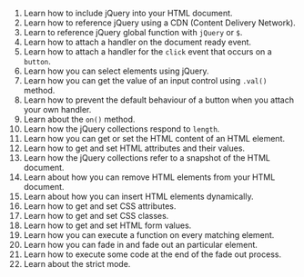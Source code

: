 1. Learn how to include jQuery into your HTML document.
2. Learn how to reference jQuery using a CDN (Content Delivery Network).
3. Learn to reference jQuery global function with `jQuery` or `$`.
4. Learn how to attach a handler on the document ready event.
5. Learn how to attach a handler for the `click` event that occurs on a `button`.
5. Learn how you can select elements using jQuery.
6. Learn how you can get the value of an input control using `.val()` method.
7. Learn how to prevent the default behaviour of a button when you attach your own handler.
8. Learn about the `on()` method.
9. Learn how the jQuery collections respond to `length`.
10. Learn how you can get or set the HTML content of an HTML element.
11. Learn how to get and set HTML attributes and their values.
12. Learn how the jQuery collections refer to a snapshot of the HTML document. 
13. Learn about how you can remove HTML elements from your HTML document.
14. Learn about how you can insert HTML elements dynamically.
15. Learn how to get and set CSS attributes.
16. Learn how to get and set CSS classes.
17. Learn how to get and set HTML form values.
18. Learn how you can execute a function on every matching element.
19. Learn how you can fade in and fade out an particular element.
20. Learn how to execute some code at the end of the fade out process.
21. Learn about the strict mode.

   
